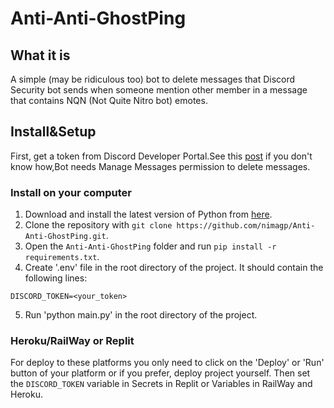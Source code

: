 # Anti-Anti-GhostPing
## What it is
A simple (may be ridiculous too) bot to delete messages that Discord Security bot sends when someone mention other member in a message that contains NQN (Not Quite Nitro bot) emotes.  
## Install&Setup
First, get a token from Discord Developer Portal.See this [post](https://realpython.com/how-to-make-a-discord-bot-python/) if you don't know how,Bot needs Manage Messages permission to delete messages.
### Install on your computer
1. Download and install the latest version of Python from [here](https://www.python.org/downloads/).
2. Clone the repository with `git clone https://github.com/nimagp/Anti-Anti-GhostPing.git`.
3. Open the `Anti-Anti-GhostPing` folder and run `pip install -r requirements.txt`.
4. Create '.env' file in the root directory of the project. It should contain the following lines:
```
DISCORD_TOKEN=<your_token>
```
5. Run 'python main.py' in the root directory of the project.
### Heroku/RailWay or Replit
For deploy to these platforms you only need to click on the 'Deploy' or 'Run' button of your platform or if you prefer, deploy project yourself. Then set the `DISCORD_TOKEN` variable in Secrets in Replit or Variables in RailWay and Heroku.



